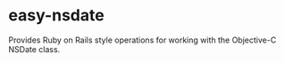 easy-nsdate
===========

Provides Ruby on Rails style operations for working with the Objective-C NSDate class.
